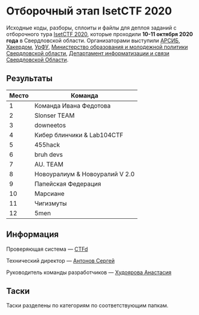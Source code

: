# Отборочный этап IsetCTF 2020

Исходные коды, разборы, сплоиты и файлы для деплоя заданий с отборочного тура [IsetCTF 2020](https://2020.isetctf.aciso.ru/), которые проходили **10-11 октября 2020 года** в Свердловской области. Организаторами выступили [АРСИБ](http://aciso.ru), [Хакердом](http://hackerdom.ru), [УрФУ](https://urfu.ru/ru/), [Министерство образования и молодежной политики Свердловской области](https://minobraz.egov66.ru/), [Департамент информатизации и связи Свердловской Области](https://dis.midural.ru/).


## Результаты

| Место | Команда | 
|-------|---------|
| 1 | Команда Ивана Федотова |
| 2 | Slonser TEAM |
| 3 | downeetos |
| 4 | Кибер блинчики & Lab104CTF |
| 5 | 455hack |
| 6 | bruh devs |
| 7 |  AU. TEAM |
| 8 | Новоуралиум & Новоуралий V 2.0 |
| 9 | Папейская Федерация |
| 10 | Марсиане |
| 11 | Чигизмуты |
| 12 | 5men |


## Информация

Проверяющая система — [CTFd](https://github.com/CTFd/CTFd/)

Технический директор — [Антонов Сергей](https://t.me/thesiegfried)

Руководитель команды разработчиков — [Худоярова Анастасия](https://t.me/Neprincessa_v_99)


## Таски

Таски разделены по категориям по соответствующим папкам.
